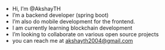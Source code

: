 -  Hi, I’m @AkshayTH
-  I’m a backend developer (spring boot)
-  I’m also do mobile development for the frontend.
-  I am currently learning blockchain development
-  I’m looking to collaborate on various open source projects
-  you can reach me at akshayth2004@gmail.com


<!---
Akshay2004-701/Akshay2004-701 is a ✨ special ✨ repository because its `README.md` (this file) appears on your GitHub profile.
You can click the Preview link to take a look at your changes.
--->

